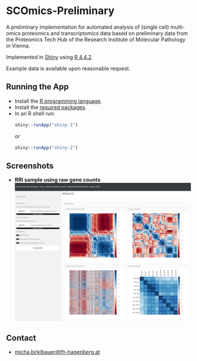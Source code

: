 # SCOmics-Preliminary

A preliminary implementation for automated analysis of (single cell) multi-omics proteomics
and transcriptomics data based on preliminary data from the Proteomics Tech Hub of the Research
Institute of Molecular Pathology in Vienna.

Implemented in [Shiny](https://shiny.posit.co/) using [R 4.4.2](https://www.r-project.org/).

Example data is available upon reasonable request.

## Running the App

- Install the [R programming language](https://www.r-project.org/).
- Install the [required packages](_install.R).
- In an R shell run:
  ```R
  shiny::runApp("shiny-1")
  ```
  _or_
  ```R
  shiny::runApp("shiny-2")
  ```

## Screenshots

- **RRI sample using raw gene counts**
  ![Screenshot1](screenshots/rri_counts_pn_tn.jpg)

## Contact

- [micha.birklbauer@fh-hagenberg.at](mailto:micha.birklbauer@fh-hagenberg.at)
